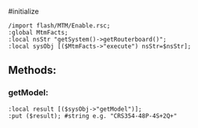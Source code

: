 #initialize

```
/import flash/MTM/Enable.rsc;
:global MtmFacts;
:local nsStr "getSystem()->getRouterboard()";
:local sysObj [($MtmFacts->"execute") nsStr=$nsStr];
```

## Methods:

### getModel:


```
:local result [($sysObj->"getModel")];
:put ($result); #string e.g. "CRS354-48P-4S+2Q+"
```


